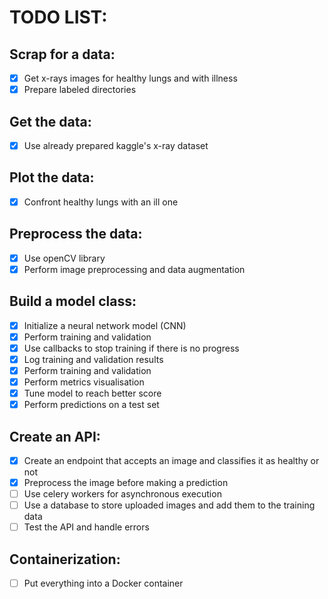 # TODO LIST:

## Scrap for a data:

- [x] Get x-rays images for healthy lungs and with illness
- [x] Prepare labeled directories

## Get the data:

- [x] Use already prepared kaggle's x-ray dataset
## Plot the data:

- [x] Confront healthy lungs with an ill one
 
## Preprocess the data:

- [x] Use openCV library
- [x] Perform image preprocessing and data augmentation

## Build a model class:

- [x] Initialize a neural network model (CNN)
- [x] Perform training and validation
- [x] Use callbacks to stop training if there is no progress
- [x] Log training and validation results
- [x] Perform training and validation
- [x] Perform metrics visualisation
- [x] Tune model to reach better score
- [x] Perform predictions on a test set

## Create an API:

- [x] Create an endpoint that accepts an image and classifies it as healthy or not
- [x] Preprocess the image before making a prediction
- [ ] Use celery workers for asynchronous execution
- [ ] Use a database to store uploaded images and add them to the training data
- [ ] Test the API and handle errors

## Containerization:

- [ ] Put everything into a Docker container
